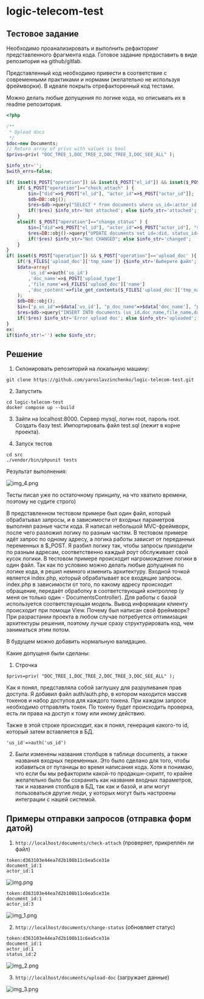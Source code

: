 # logic-telecom-test

## Тестовое задание

Необходимо проанализировать и выполнить рефакторинг представленного фрагмента кода.
Готовое задание предоставить в виде репозитория на github/gitlab.

Представленный код необходимо привести в соответствие с современными практиками
и нормами (желательно не используя фреймворки). В идеале покрыть отрефакторенный код тестами.

Можно делать любые допущения по логике кода, но описывать их в readme репозитория.

```php
<?php

/**
 * Upload docs
 */
$doc=new Documents;
// Return array of privs with values is bool
$privs=priv( "DOC_TREE_1,DOC_TREE_2,DOC_TREE_3,DOC_SEE_ALL" );

$info_str='';
$with_errs=false;

if( isset($_POST["operation"]) && isset($_POST["el_id"]) && isset($_POST["actor_id"]) && $privs['DOC_SEE_ALL']) {
	if( $_POST["operation"]=="check_attach" ) {
        $in=["did"=>$_POST["el_id"], "actor_id"=>$_POST["actor_id"]];
        $db=DB::obj();
        $res=$db->query("SELECT * from documents where us_id=:actor_id AND id=:did", $in);
		if(!$res) $info_str='Not attached'; else $info_str='attached';
	}
	elseif( $_POST["operation"]=="change_status" ) {
        $in=["did"=>$_POST["el_id"], "actor_id"=>$_POST["actor_id"], "status_id"=>$_POST["status_id"]];
        $res=DB::obj()->query("UPDATE documents set id=:did, status_id=:status_id, us_id=:actor_id", $in  );
		if(!$res) $info_str="Not CHANGED"; else $info_str='changed';
	}
}
if( isset($_POST["operation"]) && $_POST["operation"]=='upload_doc' ){
	if(!$_FILES['upload_doc']['tmp_name']) {$info_str='Выберите файл'; goto ex;}
	$data=array(
		'us_id'=>auth('us_id')
		,'doc_name'=>$_POST['upload_type']
		,'file_name'=>$_FILES['upload_doc']['name']
		,'doc_content'=>file_get_contents($_FILES['upload_doc']['tmp_name'])
	);
    $db=DB::obj();
    $in=["p_us_id"=>$data['us_id'], "p_doc_name"=>$data['doc_name'], "p_file_name"=>$data['file_name'], "data_BLOB"=>$data['doc_content']];
    $res=$db->query("INSERT INTO documents (us_id,doc_name,file_name,data_blob,status_id) VALUES (:p_us_id,:p_doc_name,:p_file_name,:data_BLOB,'new')", $in );
    if(!$res) $info_str='Error upload doc'; else $info_str='uploaded';
}
ex:
if($info_str!='') echo $info_str;

```


## Решение
1. Склонировать репозиторий на локальную машину:
```
git clone https://github.com/yaroslavzinchenko/logic-telecom-test.git
```

2. Запустить
```
cd logic-telecom-test
docker compose up --build
```
3. Зайти на localhost:8000. Сервер mysql, логин root, пароль root.
Создать базу test. Импортировать файл test.sql
(лежит в корне проекта).

4. Запуск тестов
```
cd src
./vendor/bin/phpunit tests
```

Результат выполнения:

![img_4.png](img_4.png)

Тесты писал уже по остаточному принципу, на что 
хватило времени, поэтому не судите строго)


В представленном тестовом примере был один файл, который обрабатывал
запросы, и в зависимости от входных параметров выполнял разные части кода.
Я написал небольшой MVC-фреймворк, после чего разложил логику по разным частям.
В тестовом примере идёт запрос по одному адресу, а логика работы зависит от
переданных переменных в $_POST. Я разбил логику так, чтобы запросы приходили по
разным адресам, соответственно каждый роут обслуживает свой кусок логики.
В тестовом примере происходит нагромождение логики в один файл.
Так как по условию можно делать любые допущения по логике кода,
я решил немного изменить архитектуру.
Входной точкой является index.php, который обрабатывает все входящие запросы.
index.php в зависимости от того, по какому адресу происходит обращение, передаёт
обработку в соответствующий контроллер (у меня он только один - DocumentsController).
Для работы с базой используется соответствующая модель.
Вывод информации клиенту происходит при помощи View.
Почему был написан свой фреймворк?
При разрастании проекта в любом случае потребуется оптимизация архитектуры решения,
поэтому лучше сразу структурировать код, чем заниматься этим потом.

В будущем можно добавить нормальную валидацию.

Какие допущеня были сделаны:
1. Строчка
```
$privs=priv( "DOC_TREE_1,DOC_TREE_2,DOC_TREE_3,DOC_SEE_ALL" );
```
Как я понял, представляла собой заглушку для разруливания прав доступа.
Я добавил файл auth/auth.php, в котором находится массив токенов и набор доступов
для каждого токена. При каждом запросе необходимо отправлять токен. По токену
будет происходить проверка, есть ли права на доступ к тому или иному действию.

Также в этой строке происходит, как я понял, генерация какого-то id, который
затем вставляется в БД.
```
'us_id'=>auth('us_id')
```

2. Были изменены названия столбцов в таблице documents, а также названия входных
переменных. Это было сделано для того, чтобы избавиться от путаницы во время
написания кода. Хотя я понимаю, что если бы мы рефакторили какой-то
продакшн-скрипт, то крайне желательно было бы сохранить как названия входных
параметров, так и названия столбцов в БД, так как и базой, и апи могут
пользоваться другие люди, у которых могут быть настроены интеграции с нашей
системой.


## Примеры отправки запросов (отправка форм датой)
1. ```http://localhost/documents/check-attach``` (проверяет, прикреплён ли файл)

```
token:d363103e44ea7d2b108b11c6ea5ce31e
document_id:1
actor_id:1
```

![img.png](img.png)



```
token:d363103e44ea7d2b108b11c6ea5ce31e
document_id:1
actor_id:3
```
![img_1.png](img_1.png)

2. ```http://localhost/documents/change-status``` (обновляет статус)

```
token:d363103e44ea7d2b108b11c6ea5ce31e
document_id:1
actor_id:1
status_id:2
```

![img_2.png](img_2.png)

3. ```http://localhost/documents/upload-doc``` (загружает данные)

![img_3.png](img_3.png)
